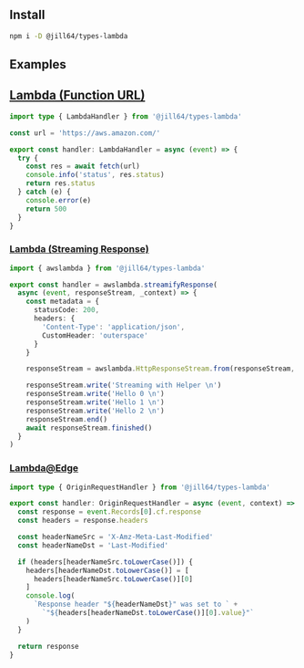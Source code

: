 <!----- BEGIN GHOST DOCS HEADER ----->
<!----- END GHOST DOCS HEADER ----->

## Install

```sh
npm i -D @jill64/types-lambda
```

## Examples

## [Lambda (Function URL)](./types/lambda/LambdaHandler.ts)

```ts
import type { LambdaHandler } from '@jill64/types-lambda'

const url = 'https://aws.amazon.com/'

export const handler: LambdaHandler = async (event) => {
  try {
    const res = await fetch(url)
    console.info('status', res.status)
    return res.status
  } catch (e) {
    console.error(e)
    return 500
  }
}
```

### [Lambda (Streaming Response)](./types/streaming/awslambda.ts)

```ts
import { awslambda } from '@jill64/types-lambda'

export const handler = awslambda.streamifyResponse(
  async (event, responseStream, _context) => {
    const metadata = {
      statusCode: 200,
      headers: {
        'Content-Type': 'application/json',
        CustomHeader: 'outerspace'
      }
    }

    responseStream = awslambda.HttpResponseStream.from(responseStream, metadata)

    responseStream.write('Streaming with Helper \n')
    responseStream.write('Hello 0 \n')
    responseStream.write('Hello 1 \n')
    responseStream.write('Hello 2 \n')
    responseStream.end()
    await responseStream.finished()
  }
)
```

### [Lambda@Edge](./types/edge/index.ts)

```ts
import type { OriginRequestHandler } from '@jill64/types-lambda'

export const handler: OriginRequestHandler = async (event, context) => {
  const response = event.Records[0].cf.response
  const headers = response.headers

  const headerNameSrc = 'X-Amz-Meta-Last-Modified'
  const headerNameDst = 'Last-Modified'

  if (headers[headerNameSrc.toLowerCase()]) {
    headers[headerNameDst.toLowerCase()] = [
      headers[headerNameSrc.toLowerCase()][0]
    ]
    console.log(
      `Response header "${headerNameDst}" was set to ` +
        `"${headers[headerNameDst.toLowerCase()][0].value}"`
    )
  }

  return response
}
```
